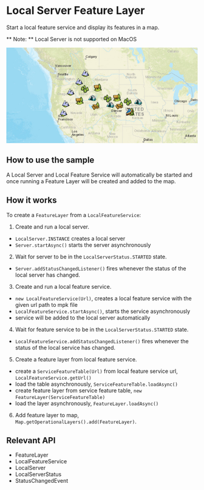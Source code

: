 # Local Server Feature Layer

Start a local feature service and display its features in a map.

**   Note: **   Local Server is not supported on MacOS

![](LocalServerFeatureLayer.png)

## How to use the sample

A Local Server and Local Feature Service will automatically be started and once running a Feature Layer will be created and added to the map.

## How it works

To create a `FeatureLayer` from a `LocalFeatureService`:


1.  Create and run a local server.
*   `LocalServer.INSTANCE` creates a local server
*   `Server.startAsync()` starts the server asynchronously
2.  Wait for server to be in the  `LocalServerStatus.STARTED` state.
*   `Server.addStatusChangedListener()` fires whenever the status of the local server has changed.
3.  Create and run a local feature service.
*   `new LocalFeatureService(Url)`, creates a local feature service with the given url path to mpk file
*   `LocalFeatureService.startAsync()`, starts the service asynchronously
*   service will be added to the local server automatically
4.  Wait for feature service to be in the  `LocalServerStatus.STARTED` state.
*   `LocalFeatureService.addStatusChangedListener()` fires whenever the status of the local service has changed.
5.  Create a feature layer from local feature service.
*   create a `ServiceFeatureTable(Url)` from local feature service url, `LocalFeatureService.getUrl()`
*   load the table asynchronously, `ServiceFeatureTable.loadAsync()`
*   create feature layer from service feature table, `new FeatureLayer(ServiceFeatureTable)`
*   load the layer asynchronously, `FeatureLayer.loadAsync()`
6.  Add feature layer to map, `Map.getOperationalLayers().add(FeatureLayer)`.


## Relevant API

*   FeatureLayer
*   LocalFeatureService
*   LocalServer
*   LocalServerStatus
*   StatusChangedEvent


